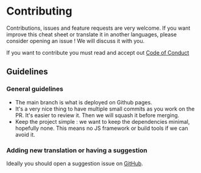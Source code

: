 # Contributing

Contributions, issues and feature requests are very welcome. If you want improve this cheat sheet or translate it in another languages, please consider opening an issue ! We will discuss it with you.

If you want to contribute you must read and accept out [Code of Conduct](./CODE_OF_CONDUCT.md)

## Guidelines

### General guidelines

- The main branch is what is deployed on Github pages.
- It's a very nice thing to have multiple small commits as you work on the PR. It's easier to review it. Then we will squash it before merging.
- Keep the project simple : we want to keep the dependencies minimal, hopefully none. This means no JS framework or build tools if we can avoid it.

### Adding new translation or having a suggestion

Ideally you should open a suggestion issue on [GitHub](https://github.com/zenika-open-source/clepsydre/issues).
